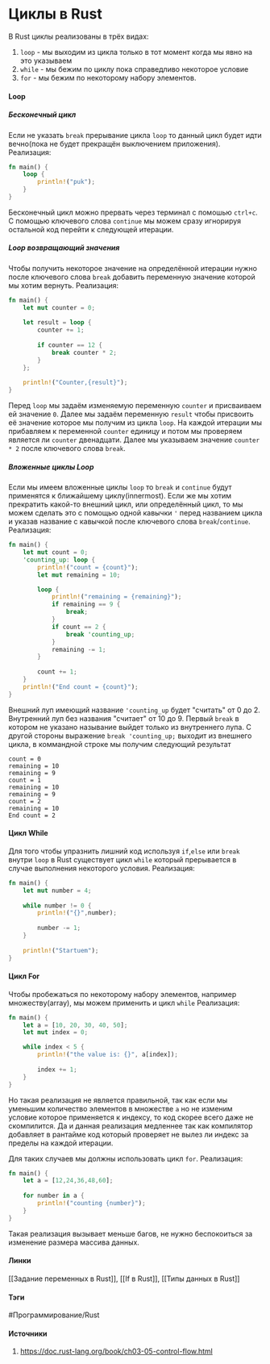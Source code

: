# Циклы в Rust
В Rust циклы реализованы в трёх видах: 
1. `loop` - мы выходим из цикла только в тот момент когда мы явно на это указываем
2. `while` - мы бежим по циклу пока справедливо некоторое условие
3. `for` - мы бежим по некоторому набору элементов.
#### Loop
##### Бесконечный цикл
Если не указать `break` прерывание цикла `loop` то данный цикл будет идти вечно(пока не будет прекращён выключением приложения).
Реализация:
```rust
fn main() {
	loop {
		println!("puk");
	}
}
```
Бесконечный цикл можно прервать через терминал с помошью `ctrl+c`.
С помощью ключевого слова `continue` мы можем сразу игнорируя остальной код перейти к следующей итерации.
##### Loop возвращающий значения
Чтобы получить некоторое значение на определённой итерации нужно после ключевого слова `break` добавить переменную значение которой мы хотим вернуть.
Реализация:
```rust
fn main() {
	let mut counter = 0;
	
	let result = loop {
		counter += 1;
		
		if counter == 12 {
			break counter * 2;
		}
	};
	
	println!("Counter,{result}");
}
```
Перед `loop` мы задаём изменяемую переменную `counter` и присваиваем ей значение `0`. Далее мы задаём переменную `result` чтобы присвоить её значение которое мы получим из цикла `loop`. На каждой итерации мы прибавляем к переменной `counter` единицу и потом мы проверяем является ли `counter` двенадцати. Далее мы указываем значение `counter * 2` после ключевого слова `break`. 
##### Вложенные циклы Loop
Если мы имеем вложенные циклы `loop` то `break` и `continue` будут применятся к ближайшему циклу(innermost). Если же мы хотим прекратить какой-то внешний цикл, или определённый цикл, то мы можем сделать это с помощью одной кавычки `'` перед названием цикла и указав название с кавычкой после ключевого слова `break`/`continue`.
Реализация: 
```rust
fn main() {
    let mut count = 0;
    'counting_up: loop {
        println!("count = {count}");
        let mut remaining = 10;

        loop {
            println!("remaining = {remaining}");
            if remaining == 9 {
                break;
            }
            if count == 2 {
                break 'counting_up;
            }
            remaining -= 1;
        }
        
        count += 1;
    }
    println!("End count = {count}");
}

```
Внешний луп имеющий название `'counting_up` будет "считать" от 0 до 2. Внутренний луп без названия "считает" от 10 до 9. Первый `break` в котором не указано называние выйдет только из внутреннего лупа. С другой стороны выражение `break 'counting_up;` выходит из внешнего цикла, в коммандной строке мы получим следующий результат
```
count = 0
remaining = 10
remaining = 9
count = 1
remaining = 10
remaining = 9
count = 2
remaining = 10
End count = 2
```
#### Цикл While
Для того чтобы упразнить лишний код используя `if`,`else` или `break` внутри `loop` в Rust существует цикл `while` который прерывается в случае выполнения некоторого условия.
Реализация:
```rust
fn main() {
	let mut number = 4;
	
	while number != 0 {
		println!("{}",number);
		
		number -= 1;
	}
	
	println!("Startuem");
}
```
#### Цикл For
Чтобы пробежаться по некоторому набору элементов, например множеству(array), мы можем применить и цикл `while`
Реализация: 
```rust
fn main() {
    let a = [10, 20, 30, 40, 50];
    let mut index = 0;

    while index < 5 {
        println!("the value is: {}", a[index]);
        
        index += 1;
    }
}
```
Но такая реализация не является правильной, так как если мы уменьшим количество элементов в множестве `a` но не изменим условие которое применяется к индексу, то код скорее всего даже не скомпилится. Да и данная реализация медленнее так как компилятор добавляет в рантайме код который проверяет не вылез ли индекс за пределы на каждой итерации.

Для таких случаев мы должны использовать цикл `for`.
Реализация:
```rust
fn main() {
	let a = [12,24,36,48,60];
	
	for number in a {
		println!("counting {number}");
	}
}
```
Такая реализация вызывает меньше багов, не нужно беспокоиться за изменение размера массива данных.
#### Линки
 [[Задание переменных в Rust]],
 [[If в Rust]],
 [[Типы данных в Rust]]
#### Тэги
 #Программирование/Rust 
#### Источники
1. https://doc.rust-lang.org/book/ch03-05-control-flow.html
